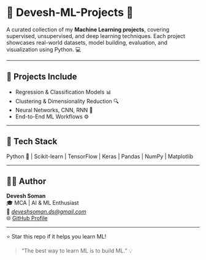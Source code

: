 # 🤖 Devesh-ML-Projects 🚀

A curated collection of my **Machine Learning projects**, covering supervised, unsupervised, and deep learning techniques. Each project showcases real-world datasets, model building, evaluation, and visualization using Python. 💻  

---

## 📂 Projects Include
- Regression & Classification Models 📊  
- Clustering & Dimensionality Reduction 🔍  
- Neural Networks, CNN, RNN 🧠  
- End-to-End ML Workflows ⚙️  

---

## 🧠 Tech Stack
Python 🐍 | Scikit-learn | TensorFlow | Keras | Pandas | NumPy | Matplotlib  

---

## 👨‍💻 Author
**Devesh Soman**  
🎓 MCA | AI & ML Enthusiast  
📧 *deveshsoman.ds@gmail.com*  
🌐 [GitHub Profile](https://github.com/DeveshSoman)

---

⭐ Star this repo if it helps you learn ML!  
> “The best way to learn ML is to build ML.” 💡

